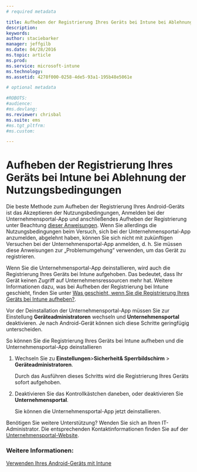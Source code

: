 ```yaml
---
# required metadata

title: Aufheben der Registrierung Ihres Geräts bei Intune bei Ablehnung der Nutzungsbedingungen | Microsoft Intune
description:
keywords:
author: staciebarker
manager: jeffgilb
ms.date: 04/28/2016
ms.topic: article
ms.prod:
ms.service: microsoft-intune
ms.technology:
ms.assetid: 4278f000-0258-4de5-93a1-195b48e5061e

# optional metadata

#ROBOTS:
#audience:
#ms.devlang:
ms.reviewer: chrisbal
ms.suite: ems
#ms.tgt_pltfrm:
#ms.custom:

---
```



# Aufheben der Registrierung Ihres Geräts bei Intune bei Ablehnung der Nutzungsbedingungen

Die beste Methode zum Aufheben der Registrierung Ihres Android-Geräts ist das Akzeptieren der Nutzungsbedingungen, Anmelden bei der Unternehmensportal-App und anschließendes Aufheben der Registrierung unter Beachtung [dieser Anweisungen](unenroll-your-device-from-intune-android.md). Wenn Sie allerdings die Nutzungsbedingungen beim Versuch, sich bei der Unternehmensportal-App anzumelden, abgelehnt haben, können Sie sich nicht mit zukünftigen Versuchen bei der Unternehmensportal-App anmelden, d. h. Sie müssen diese Anweisungen zur „Problemumgehung“ verwenden, um das Gerät zu registrieren.

Wenn Sie die Unternehmensportal-App deinstallieren, wird auch die Registrierung Ihres Geräts bei Intune aufgehoben. Das bedeutet, dass Ihr Gerät keinen Zugriff auf Unternehmensressourcen mehr hat.  Weitere Informationen dazu, was bei Aufheben der Registrierung bei Intune geschieht, finden Sie unter [Was geschieht, wenn Sie die Registrierung Ihres Geräts bei Intune aufheben?](what-happens-if-you-unenroll-your-device-from-intune-android.md).

Vor der Deinstallation der Unternehmensportal-App müssen Sie zur Einstellung **Geräteadministratoren** wechseln und **Unternehmensportal** deaktivieren. Je nach Android-Gerät können sich diese Schritte geringfügig unterscheiden.

So können Sie die Registrierung Ihres Geräts bei Intune aufheben und die Unternehmensportal-App deinstallieren

1.  Wechseln Sie zu **Einstellungen**&gt;**Sicherheit&amp; Sperrbildschirm** &gt; **Geräteadministratoren**.

    Durch das Ausführen dieses Schritts wird die Registrierung Ihres Geräts sofort aufgehoben.

2.  Deaktivieren Sie das Kontrollkästchen daneben, oder deaktivieren Sie **Unternehmensportal**.

    Sie können die Unternehmensportal-App jetzt deinstallieren.

Benötigen Sie weitere Unterstützung? Wenden Sie sich an Ihren IT-Administrator. Die entsprechenden Kontaktinformationen finden Sie auf der [Unternehmensportal-Website](http://portal.manage.microsoft.com).

### Weitere Informationen:
[Verwenden Ihres Android-Geräts mit Intune](using-your-android-device-with-intune.md)

<!--HONumber=Jun16_HO2-->


